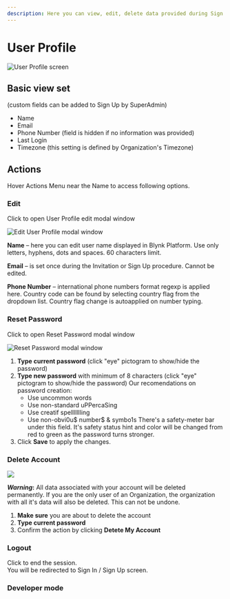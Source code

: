 ```yaml
---
description: Here you can view, edit, delete data provided during Sign Up and Sign out
---
```


# User Profile

![User Profile screen](../.gitbook/assets/user\_profile.png)

## Basic view set

(custom fields can be added to Sign Up by SuperAdmin)

* Name
* Email
* Phone Number (field is hidden if no information was provided)
* Last Login&#x20;
* Timezone (this setting is defined by Organization's Timezone)

## Actions

Hover Actions Menu near the Name to access following options.

### Edit

Click to open User Profile edit modal window

![Edit User Profile modal window](<../.gitbook/assets/user\_profile\_edit (2) (2) (2) (2) (2) (1) (1) (1) (1) (1).png>)

**Name** – here you can edit user name displayed in Blynk Platform. Use only letters, hyphens, dots and spaces. 60 characters limit.

**Email** – is set once during the Invitation or Sign Up procedure. Cannot be edited.

**Phone Number** – international phone numbers format regexp is applied here. Country code can be found by selecting country flag from the dropdown list. Country flag change is autoapplied on number typing.

### Reset Password

Click to open Reset Password modal window

![Reset Password modal window](../.gitbook/assets/reset\_password.png)

1. **Type current password** (click "eye" pictogram to show/hide the password)
2. **Type new password** with minimum of 8 characters (click "eye" pictogram to show/hide the password) Our recomendations on password creation:
   * Use uncommon words
   * Use non-standard uPPercaSing
   * Use creatif spellllllling
   * Use non-obvi0u$ number$ & symbo1s There's a safety-meter bar under this field. It's safety status hint and color will be changed from red to green as the password turns stronger.
3. Click **Save** to apply the changes.

### Delete Account

![](../.gitbook/assets/delete\_account.png)

_**Warning**_**:** All data associated with your account will be deleted permanently. If you are the only user of an Organization, the organization with all it's data will also be deleted. This can not be undone.

1. **Make sure** you are about to delete the account
2. **Type current password**
3. Confirm the action by clicking **Detete My Account**

### Logout

Click to end the session.\
You will be redirected to Sign In / Sign Up screen.

### Developer mode

